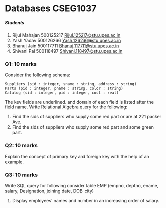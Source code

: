 
# Databases CSEG1037

##### Students
1. Rijul Mahajan	500125217	Rijul.125217@stu.upes.ac.in
1. Yash Yadav	500126266	Yash.126266@stu.upes.ac.in
1. Bhanuj Jain	500117711	Bhanuj.117711@stu.upes.ac.in
1. Shivani Pal	500118497	Shivani.118497@stu.upes.ac.in


### Q1: 10 marks
Consider the following schema:
```
Suppliers (sid : integer, sname : string, address : string)
Parts (pid : integer, pname : string, color : string)
Catalog (sid : integer, pid : integer, cost : real)
```
The key fields are underlined, and domain of each field is listed after the field name. Write Relational Algebra query for the following:

1. Find the sids of suppliers who supply some red part or are at 221 packer Ave.
2. Find the sids of suppliers who supply some red part and some green part.

### Q2: 10 marks
Explain the concept of primary key and foreign key with the help of an example.

### Q3: 10 marks
Write SQL query for following consider table EMP (empno, deptno, ename, salary, Designation, joining date, DOB, city)
1. Display employees’ names and number in an increasing order of salary.

